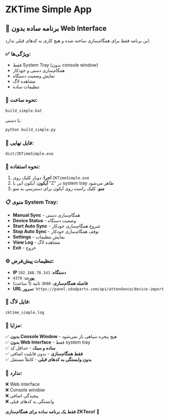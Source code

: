 # ZKTime Simple App

## 🎯 برنامه ساده بدون Web Interface

این برنامه فقط برای همگام‌سازی ساخته شده و هیچ کاری به کدهای قبلی ندارد.

### ✅ ویژگی‌ها:
- فقط System Tray (بدون console window)
- همگام‌سازی دستی و خودکار
- نمایش وضعیت دستگاه
- مشاهده لاگ
- تنظیمات ساده

### 🚀 نحوه ساخت:

```cmd
build_simple.bat
```

یا دستی:
```cmd
python build_simple.py
```

### 📁 فایل نهایی:
```
dist/ZKTimeSimple.exe
```

### 🎯 نحوه استفاده:

1. **اجرا**: دوبار کلیک روی `ZKTimeSimple.exe`
2. **آیکون**: آیکون آبی با "Z" در system tray ظاهر می‌شود
3. **منو**: کلیک راست روی آیکون برای دسترسی به منو

### 📋 منوی System Tray:

- **Manual Sync** - همگام‌سازی دستی
- **Device Status** - وضعیت دستگاه
- **Start Auto Sync** - شروع همگام‌سازی خودکار
- **Stop Auto Sync** - توقف همگام‌سازی خودکار
- **Settings** - نمایش تنظیمات
- **View Log** - مشاهده لاگ
- **Exit** - خروج

### ⚙️ تنظیمات پیش‌فرض:

- **IP دستگاه**: `192.168.70.141`
- **پورت**: `4370`
- **فاصله همگام‌سازی**: `3600` ثانیه (1 ساعت)
- **URL سرور**: `https://panel.sdadparts.com/api/attendance/device-import`

### 📄 فایل لاگ:
```
zktime_simple.log
```

### 🔧 مزایا:

✅ **بدون Console Window** - هیچ پنجره سیاهی باز نمی‌شود  
✅ **بدون Web Interface** - فقط system tray  
✅ **ساده و سبک** - حداقل کد  
✅ **فقط همگام‌سازی** - بدون قابلیت اضافی  
✅ **بدون وابستگی به کدهای قبلی** - کاملاً مستقل  

### 🚫 ندارد:

❌ Web interface  
❌ Console window  
❌ پیچیدگی اضافی  
❌ وابستگی به کدهای قبلی  

**فقط یک برنامه ساده برای همگام‌سازی ZKTeco!** 🎉